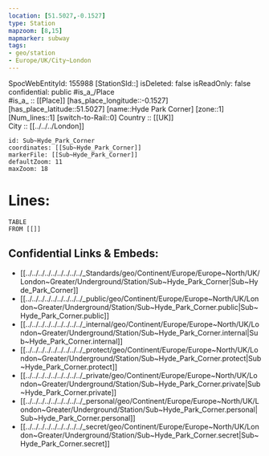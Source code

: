 ```yaml
---
location: [51.5027,-0.1527] 
type: Station 
mapzoom: [8,15] 
mapmarker: subway 
tags:
- geo/station
- Europe/UK/City~London
---
```

SpocWebEntityId: 155988
[StationSId::] 
isDeleted: false
isReadOnly: false
confidential: public
#is_a_/Place  
#is_a_ :: [[Place]] 
[has_place_longitude::-0.1527] 
[has_place_latitude::51.5027] 
[name::Hyde Park Corner] 
[zone::1] 
[Num_lines::1] 
[switch-to-Rail::0] 
Country :: [[UK]]  
City :: [[../../../London]]  


```leaflet
id: Sub~Hyde_Park_Corner
coordinates: [[Sub~Hyde_Park_Corner]] 
markerFile: [[Sub~Hyde_Park_Corner]] 
defaultZoom: 11 
maxZoom: 18
```


# Lines: 
```dataview
TABLE 
FROM [[]] 
```

## Confidential Links & Embeds: 
- [[../../../../../../../../../_Standards/geo/Continent/Europe/Europe~North/UK/London~Greater/Underground/Station/Sub~Hyde_Park_Corner|Sub~Hyde_Park_Corner]] 
- [[../../../../../../../../../_public/geo/Continent/Europe/Europe~North/UK/London~Greater/Underground/Station/Sub~Hyde_Park_Corner.public|Sub~Hyde_Park_Corner.public]] 
- [[../../../../../../../../../_internal/geo/Continent/Europe/Europe~North/UK/London~Greater/Underground/Station/Sub~Hyde_Park_Corner.internal|Sub~Hyde_Park_Corner.internal]] 
- [[../../../../../../../../../_protect/geo/Continent/Europe/Europe~North/UK/London~Greater/Underground/Station/Sub~Hyde_Park_Corner.protect|Sub~Hyde_Park_Corner.protect]] 
- [[../../../../../../../../../_private/geo/Continent/Europe/Europe~North/UK/London~Greater/Underground/Station/Sub~Hyde_Park_Corner.private|Sub~Hyde_Park_Corner.private]] 
- [[../../../../../../../../../_personal/geo/Continent/Europe/Europe~North/UK/London~Greater/Underground/Station/Sub~Hyde_Park_Corner.personal|Sub~Hyde_Park_Corner.personal]] 
- [[../../../../../../../../../_secret/geo/Continent/Europe/Europe~North/UK/London~Greater/Underground/Station/Sub~Hyde_Park_Corner.secret|Sub~Hyde_Park_Corner.secret]] 
